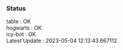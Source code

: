 ### Status


table : OK  
hogwarts : OK  
icy-bot : OK  
Latest Update : 2023-05-04 12:13:43.667112
